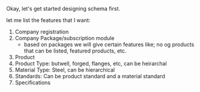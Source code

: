 Okay, let's get started designing schema first.

let me list the features that I want:
1. Company registration
2. Company Package/subscription module
     - based on packages we will give certain features like; no og products that can be listed, featured products, etc.
3. Product
4. Product Type: butwell, forged, flanges, etc, can be heirarchal
5. Material Type: Steel, can be hierarchical
6. Standards: Can be product standard and a material standard
7. Specifications